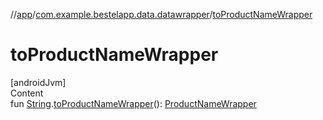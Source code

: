 //[app](../index.md)/[com.example.bestelapp.data.datawrapper](index.md)/[toProductNameWrapper](to-product-name-wrapper.md)



# toProductNameWrapper  
[androidJvm]  
Content  
fun [String](https://kotlinlang.org/api/latest/jvm/stdlib/kotlin/-string/index.html).[toProductNameWrapper](to-product-name-wrapper.md)(): [ProductNameWrapper](-product-name-wrapper/index.md)  



